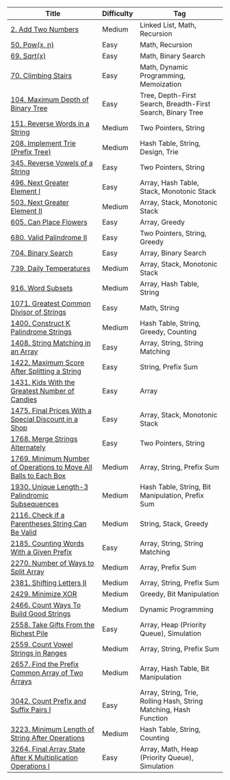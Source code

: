 | Title                                                                                 | Difficulty | Tag                                                               |
| ------------------------------------------------------------------------------------- | ---------- | ----------------------------------------------------------------- |
| [2. Add Two Numbers](/go/problems/0002)                                               | Medium     | Linked List, Math, Recursion                                      |
| [50. Pow(x, n)](/go/problems/0050)                                                    | Easy       | Math, Recursion                                                   |
| [69. Sqrt(x)](/go/problems/0069)                                                      | Easy       | Math, Binary Search                                               |
| [70. Climbing Stairs](/go/problems/0070)                                              | Easy       | Math, Dynamic Programming, Memoization                            |
| [104. Maximum Depth of Binary Tree](/go/problems/0104)                                | Easy       | Tree, Depth-First Search, Breadth-First Search, Binary Tree       |
| [151. Reverse Words in a String](/go/problems/0151)                                   | Medium     | Two Pointers, String                                              |
| [208. Implement Trie (Prefix Tree)](/go/problems/0208)                                | Medium     | Hash Table, String, Design, Trie                                  |
| [345. Reverse Vowels of a String](/go/problems/0345)                                  | Easy       | Two Pointers, String                                              |
| [496. Next Greater Element I](/go/problems/0496)                                      | Easy       | Array, Hash Table, Stack, Monotonic Stack                         |
| [503. Next Greater Element II](/go/problems/0503)                                     | Medium     | Array, Stack, Monotonic Stack                                     |
| [605. Can Place Flowers](/go/problems/0605)                                           | Easy       | Array, Greedy                                                     |
| [680. Valid Palindrome II](/go/problems/0680)                                         | Easy       | Two Pointers, String, Greedy                                      |
| [704. Binary Search](/go/problems/0704)                                               | Easy       | Array, Binary Search                                              |
| [739. Daily Temperatures](/go/problems/0739)                                          | Medium     | Array, Stack, Monotonic Stack                                     |
| [916. Word Subsets](/go/problems/0916)                                                | Medium     | Array, Hash Table, String                                         |
| [1071. Greatest Common Divisor of Strings](/go/problems/1071)                         | Easy       | Math, String                                                      |
| [1400. Construct K Palindrome Strings](/go/problems/1400)                             | Medium     | Hash Table, String, Greedy, Counting                              |
| [1408. String Matching in an Array](/go/problems/1408)                                | Easy       | Array, String, String Matching                                    |
| [1422. Maximum Score After Splitting a String](/go/problems/1422)                     | Easy       | String, Prefix Sum                                                |
| [1431. Kids With the Greatest Number of Candies](/go/problems/1431)                   | Easy       | Array                                                             |
| [1475. Final Prices With a Special Discount in a Shop](/go/problems/1475)             | Easy       | Array, Stack, Monotonic Stack                                     |
| [1768. Merge Strings Alternately](/go/problems/1768)                                  | Easy       | Two Pointers, String                                              |
| [1769. Minimum Number of Operations to Move All Balls to Each Box](/go/problems/1769) | Medium     | Array, String, Prefix Sum                                         |
| [1930. Unique Length-3 Palindromic Subsequences](/go/problems/1930)                   | Medium     | Hash Table, String, Bit Manipulation, Prefix Sum                  |
| [2116. Check if a Parentheses String Can Be Valid](/go/problems/2116)                 | Medium     | String, Stack, Greedy                                             |
| [2185. Counting Words With a Given Prefix](/go/problems/2185)                         | Easy       | Array, String, String Matching                                    |
| [2270. Number of Ways to Split Array](/go/problems/2270)                              | Medium     | Array, Prefix Sum                                                 |
| [2381. Shifting Letters II](/go/problems/2381)                                        | Medium     | Array, String, Prefix Sum                                         |
| [2429. Minimize XOR](/go/problems/2429)                                               | Medium     | Greedy, Bit Manipulation                                          |
| [2466. Count Ways To Build Good Strings](/go/problems/2466)                           | Medium     | Dynamic Programming                                               |
| [2558. Take Gifts From the Richest Pile](/go/problems/2558)                           | Easy       | Array, Heap (Priority Queue), Simulation                          |
| [2559. Count Vowel Strings in Ranges](/go/problems/2559)                              | Medium     | Array, String, Prefix Sum                                         |
| [2657. Find the Prefix Common Array of Two Arrays](/go/problems/2657)                 | Medium     | Array, Hash Table, Bit Manipulation                               |
| [3042. Count Prefix and Suffix Pairs I](/go/problems/3042)                            | Easy       | Array, String, Trie, Rolling Hash, String Matching, Hash Function |
| [3223. Minimum Length of String After Operations](/go/problems/3223)                  | Medium     | Hash Table, String, Counting                                      |
| [3264. Final Array State After K Multiplication Operations I](/go/problems/3264)      | Easy       | Array, Math, Heap (Priority Queue), Simulation                    |
